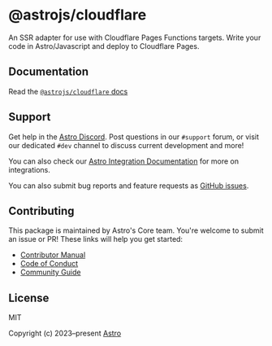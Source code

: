 # @astrojs/cloudflare

An SSR adapter for use with Cloudflare Pages Functions targets. Write your code in Astro/Javascript and deploy to Cloudflare Pages.

## Documentation

Read the [`@astrojs/cloudflare` docs][docs]

## Support

Get help in the [Astro Discord][discord]. Post questions in our `#support` forum, or visit our dedicated `#dev` channel to discuss current development and more!

You can also check our [Astro Integration Documentation][astro-integration] for more on integrations.

You can also submit bug reports and feature requests as [GitHub issues][issues].

## Contributing

This package is maintained by Astro's Core team. You're welcome to submit an issue or PR! These links will help you get started:

- [Contributor Manual][contributing]
- [Code of Conduct][coc]
- [Community Guide][community]

## License

MIT

Copyright (c) 2023–present [Astro][astro]

[astro]: https://astro.build/
[docs]: https://docs.astro.build/en/guides/integrations-guide/cloudflare/
[contributing]: https://github.com/withastro/astro/blob/main/CONTRIBUTING.md
[coc]: https://github.com/withastro/.github/blob/main/CODE_OF_CONDUCT.md
[community]: https://github.com/withastro/.github/blob/main/COMMUNITY_GUIDE.md
[discord]: https://astro.build/chat/
[issues]: https://github.com/withastro/adapter/issues
[astro-integration]: https://docs.astro.build/en/guides/integrations-guide/
